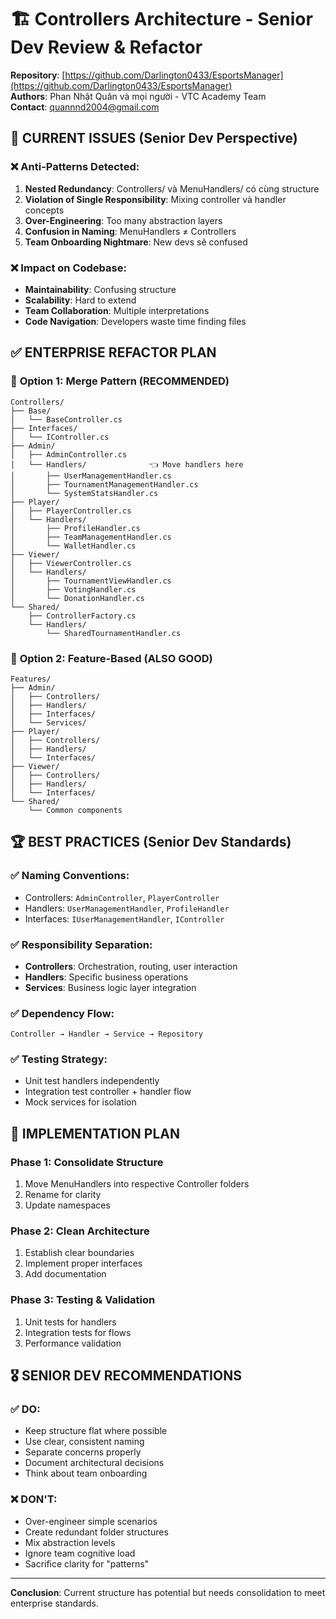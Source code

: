 # 🏗️ Controllers Architecture - Senior Dev Review & Refactor

**Repository**: [https://github.com/Darlington0433/EsportsManager](https://github.com/Darlington0433/EsportsManager)  
**Authors**: Phan Nhật Quân và mọi người - VTC Academy Team  
**Contact**: quannnd2004@gmail.com

## 🚨 CURRENT ISSUES (Senior Dev Perspective)

### ❌ **Anti-Patterns Detected:**

1. **Nested Redundancy**: Controllers/ và MenuHandlers/ có cùng structure
2. **Violation of Single Responsibility**: Mixing controller và handler concepts
3. **Over-Engineering**: Too many abstraction layers
4. **Confusion in Naming**: MenuHandlers ≠ Controllers
5. **Team Onboarding Nightmare**: New devs sẽ confused

### ❌ **Impact on Codebase:**

- **Maintainability**: Confusing structure
- **Scalability**: Hard to extend
- **Team Collaboration**: Multiple interpretations
- **Code Navigation**: Developers waste time finding files

## ✅ **ENTERPRISE REFACTOR PLAN**

### 🎯 **Option 1: Merge Pattern (RECOMMENDED)**

```
Controllers/
├── Base/
│   └── BaseController.cs
├── Interfaces/
│   └── IController.cs
├── Admin/
│   ├── AdminController.cs
│   └── Handlers/              👈 Move handlers here
│       ├── UserManagementHandler.cs
│       ├── TournamentManagementHandler.cs
│       └── SystemStatsHandler.cs
├── Player/
│   ├── PlayerController.cs
│   └── Handlers/
│       ├── ProfileHandler.cs
│       ├── TeamManagementHandler.cs
│       └── WalletHandler.cs
├── Viewer/
│   ├── ViewerController.cs
│   └── Handlers/
│       ├── TournamentViewHandler.cs
│       ├── VotingHandler.cs
│       └── DonationHandler.cs
└── Shared/
    ├── ControllerFactory.cs
    └── Handlers/
        └── SharedTournamentHandler.cs
```

### 🎯 **Option 2: Feature-Based (ALSO GOOD)**

```
Features/
├── Admin/
│   ├── Controllers/
│   ├── Handlers/
│   ├── Interfaces/
│   └── Services/
├── Player/
│   ├── Controllers/
│   ├── Handlers/
│   └── Interfaces/
├── Viewer/
│   ├── Controllers/
│   ├── Handlers/
│   └── Interfaces/
└── Shared/
    └── Common components
```

## 🏆 **BEST PRACTICES (Senior Dev Standards)**

### ✅ **Naming Conventions:**

- Controllers: `AdminController`, `PlayerController`
- Handlers: `UserManagementHandler`, `ProfileHandler`
- Interfaces: `IUserManagementHandler`, `IController`

### ✅ **Responsibility Separation:**

- **Controllers**: Orchestration, routing, user interaction
- **Handlers**: Specific business operations
- **Services**: Business logic layer integration

### ✅ **Dependency Flow:**

```
Controller → Handler → Service → Repository
```

### ✅ **Testing Strategy:**

- Unit test handlers independently
- Integration test controller + handler flow
- Mock services for isolation

## 🚀 **IMPLEMENTATION PLAN**

### Phase 1: Consolidate Structure

1. Move MenuHandlers into respective Controller folders
2. Rename for clarity
3. Update namespaces

### Phase 2: Clean Architecture

1. Establish clear boundaries
2. Implement proper interfaces
3. Add documentation

### Phase 3: Testing & Validation

1. Unit tests for handlers
2. Integration tests for flows
3. Performance validation

## 🎖️ **SENIOR DEV RECOMMENDATIONS**

### ✅ **DO:**

- Keep structure flat where possible
- Use clear, consistent naming
- Separate concerns properly
- Document architectural decisions
- Think about team onboarding

### ❌ **DON'T:**

- Over-engineer simple scenarios
- Create redundant folder structures
- Mix abstraction levels
- Ignore team cognitive load
- Sacrifice clarity for "patterns"

---

**Conclusion**: Current structure has potential but needs consolidation to meet enterprise standards.
